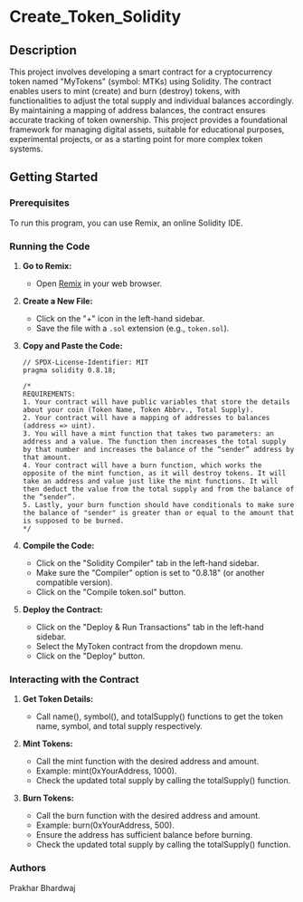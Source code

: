 # Create_Token_Solidity

## Description

This project involves developing a smart contract for a cryptocurrency token named "MyTokens" (symbol: MTKs) using Solidity. The contract enables users to mint (create) and burn (destroy) tokens, with functionalities to adjust the total supply and individual balances accordingly. By maintaining a mapping of address balances, the contract ensures accurate tracking of token ownership. This project provides a foundational framework for managing digital assets, suitable for educational purposes, experimental projects, or as a starting point for more complex token systems.

## Getting Started

### Prerequisites

To run this program, you can use Remix, an online Solidity IDE. 

### Running the Code

1. **Go to Remix:**
   - Open [Remix](https://remix.ethereum.org/) in your web browser.

2. **Create a New File:**
   - Click on the "+" icon in the left-hand sidebar.
   - Save the file with a `.sol` extension (e.g., `token.sol`).

3. **Copy and Paste the Code:**
   ```solidity
   // SPDX-License-Identifier: MIT
   pragma solidity 0.8.18;

   /*
   REQUIREMENTS:
   1. Your contract will have public variables that store the details about your coin (Token Name, Token Abbrv., Total Supply).
   2. Your contract will have a mapping of addresses to balances (address => uint).
   3. You will have a mint function that takes two parameters: an address and a value. The function then increases the total supply by that number and increases the balance of the “sender” address by that amount.
   4. Your contract will have a burn function, which works the opposite of the mint function, as it will destroy tokens. It will take an address and value just like the mint functions. It will then deduct the value from the total supply and from the balance of the “sender”.
   5. Lastly, your burn function should have conditionals to make sure the balance of "sender" is greater than or equal to the amount that is supposed to be burned.
   */
4.  **Compile the Code:**
     - Click on the "Solidity Compiler" tab in the left-hand sidebar.
     - Make sure the "Compiler" option is set to "0.8.18" (or another compatible version).
     - Click on the "Compile token.sol" button.
5.  **Deploy the Contract:**
    - Click on the "Deploy & Run Transactions" tab in the left-hand sidebar.
    - Select the MyToken contract from the dropdown menu.
    - Click on the "Deploy" button.

### Interacting with the Contract


1.  **Get Token Details:**
    - Call name(), symbol(), and totalSupply() functions to get the token name, symbol, and total supply respectively.

2.   **Mint Tokens:**
     - Call the mint function with the desired address and amount.
     - Example: mint(0xYourAddress, 1000).
     - Check the updated total supply by calling the totalSupply() function.
3.   **Burn Tokens:**
     - Call the burn function with the desired address and amount.
     - Example: burn(0xYourAddress, 500).
     - Ensure the address has sufficient balance before burning.
     - Check the updated total supply by calling the totalSupply() function.
### Authors
Prakhar Bhardwaj







  
